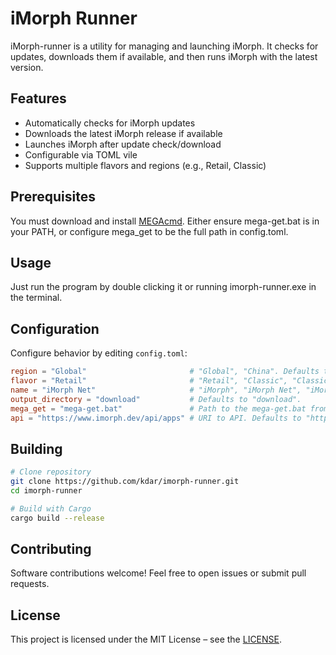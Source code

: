 # iMorph Runner

iMorph-runner is a utility for managing and launching iMorph. It checks for updates, downloads them if available, and then runs iMorph with the latest version.

## Features

- Automatically checks for iMorph updates
- Downloads the latest iMorph release if available
- Launches iMorph after update check/download
- Configurable via TOML vile
- Supports multiple flavors and regions (e.g., Retail, Classic)

## Prerequisites

You must download and install [MEGAcmd](https://mega.io/cmd). Either ensure mega-get.bat is in your PATH, or configure mega_get to be the full path in config.toml.

## Usage

Just run the program by double clicking it or running imorph-runner.exe in the terminal.

## Configuration

Configure behavior by editing `config.toml`:

```toml
region = "Global"                       # "Global", "China". Defaults to "Global".
flavor = "Retail"                       # "Retail", "Classic", "Classic Era". Defaults to "Retail".
name = "iMorph Net"                     # "iMorph", "iMorph Net", "iMorph Menu". Defaults to "iMorph Net".
output_directory = "download"           # Defaults to "download".
mega_get = "mega-get.bat"               # Path to the mega-get.bat from MEGAcmd. Defaults to "mega-get.bat".
api = "https://www.imorph.dev/api/apps" # URI to API. Defaults to "https://www.imorph.dev/api/apps".
```

## Building

```sh
# Clone repository
git clone https://github.com/kdar/imorph-runner.git
cd imorph-runner

# Build with Cargo
cargo build --release
```

## Contributing

Software contributions welcome! Feel free to open issues or submit pull requests.

## License

This project is licensed under the MIT License – see the [LICENSE](LICENSE).
